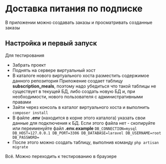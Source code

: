 # Доставка питания по подписке

В приложении можно создавать заказы и просматривать созданные заказы

## Настройка и первый запуск
Для тестирования
- Забрать проект
- Поднять на сервере виртуальный хост
- В каталоге нового виртуального хоста разместить содержимое данного репозитория
Приложение создает таблицу **subscription_meals**, поэтому надо убедиться что такой таблицы не существует в текущей БД, либо создать новую БД и, при необходимости, нового пользователя с административными правами
- Зайти через консоль в каталог виртуального хоста и выполнить `composer install`
- В файле **.env** (находится в корне этого каталога) указать свои данные для подключения к БД. Если этого файла нет - скопируйте или переименуйте файл **.env.example**
`
DB_CONNECTION=mysql
DB_HOST=127.0.0.1
DB_PORT=3306
DB_DATABASE=laravel
DB_USERNAME=root
DB_PASSWORD=
`
- После этого можно создать таблицу, выполнив команду `php artisan migrate`

Всё. Можно переходить к тестированию в браузере


